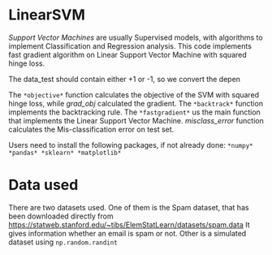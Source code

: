 # LinearSVM
*Support Vector Machines* are usually Supervised models, with algorithms to implement Classification and Regression analysis.
This code implements fast gradient algorithm on Linear Support Vector Machine with squared hinge loss.

The data_test should contain either +1 or -1, so we convert the depen

The `*objective*` function calculates the objective of the SVM with squared hinge loss, while *grad_obj* calculated the gradient.
The `*backtrack*` function implements the backtracking rule.
The `*fastgradient*` us the main function that implements the Linear Support Vector Machine.
*misclass_error* function calculates the Mis-classification error on test set.

Users need to install the following packages, if not already done:
`*numpy*
*pandas*
*sklearn*
*matplotlib*`

# Data used
There are two datasets used. 
One of them is the Spam dataset, that has been downloaded directly from https://statweb.stanford.edu/~tibs/ElemStatLearn/datasets/spam.data
It gives information whether an email is spam or not. 
Other is a simulated dataset using `np.random.randint`
